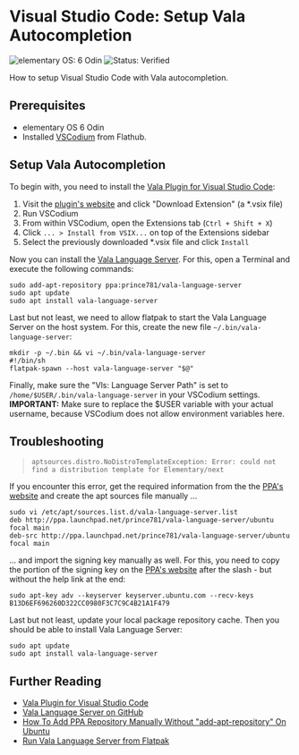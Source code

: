# Visual Studio Code: Setup Vala Autocompletion

![elementary OS: 6 Odin](https://img.shields.io/badge/elementary%C2%A0OS-6%20Odin-007aff)
![Status: Verified](https://img.shields.io/badge/status-verified-58c633)

How to setup Visual Studio Code with Vala autocompletion.

## Prerequisites

- elementary OS 6 Odin
- Installed [VSCodium](https://flathub.org/apps/details/com.vscodium.codium) from Flathub.

## Setup Vala Autocompletion

To begin with, you need to install the [Vala Plugin for Visual Studio Code](https://marketplace.visualstudio.com/items?itemName=prince781.vala):

1. Visit the [plugin's website](https://marketplace.visualstudio.com/items?itemName=prince781.vala) and click "Download Extension" (a *.vsix file)
2. Run VSCodium
3. From within VSCodium, open the Extensions tab (`Ctrl + Shift + X`)
4. Click `... > Install from VSIX...` on top of the Extensions sidebar
5. Select the previously downloaded *.vsix file and click `Install`

Now you can install the [Vala Language Server](https://github.com/benwaffle/vala-language-server). For this, open a Terminal and execute the following commands:

```
sudo add-apt-repository ppa:prince781/vala-language-server
sudo apt update
sudo apt install vala-language-server
```

Last but not least, we need to allow flatpak to start the Vala Language Server on the host system. For this, create the new file `~/.bin/vala-language-server`:

```
mkdir -p ~/.bin && vi ~/.bin/vala-language-server
#!/bin/sh
flatpak-spawn --host vala-language-server "$@"
```

Finally, make sure the "Vls: Language Server Path" is set to `/home/$USER/.bin/vala-language-server` in your VSCodium settings. **IMPORTANT:** Make sure to replace the $USER variable with your actual username, because VSCodium does not allow environment variables here.

## Troubleshooting

> `aptsources.distro.NoDistroTemplateException: Error: could not find a distribution template for Elementary/next`

If you encounter this error, get the required information from the the [PPA's website](https://launchpad.net/~prince781/+archive/ubuntu/vala-language-server) and create the apt sources file manually ...

```
sudo vi /etc/apt/sources.list.d/vala-language-server.list
deb http://ppa.launchpad.net/prince781/vala-language-server/ubuntu focal main
deb-src http://ppa.launchpad.net/prince781/vala-language-server/ubuntu focal main
```

... and import the signing key manually as well. For this, you need to copy the portion of the signing key on the [PPA's website](https://launchpad.net/~prince781/+archive/ubuntu/vala-language-server) after the slash - but without the help link at the end:

```
sudo apt-key adv --keyserver keyserver.ubuntu.com --recv-keys B13D6EF696260D322CC0980F3C7C9C4B21A1F479
```

Last but not least, update your local package repository cache. Then you should be able to install Vala Language Server:

```
sudo apt update
sudo apt install vala-language-server
```

## Further Reading

- [Vala Plugin for Visual Studio Code](https://marketplace.visualstudio.com/items?itemName=prince781.vala)
- [Vala Language Server on GitHub](https://github.com/benwaffle/vala-language-server)
- [How To Add PPA Repository Manually Without "add-apt-repository" On Ubuntu](https://blog.zackad.dev/en/2017/08/17/add-ppa-simple-way.html)
- [Run Vala Language Server from Flatpak](https://github.com/benwaffle/vala-language-server/issues/103#issuecomment-712097579)
